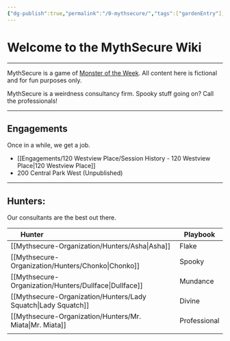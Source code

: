 ```yaml
---
{"dg-publish":true,"permalink":"/0-mythsecure/","tags":["gardenEntry"],"created":"2024-05-28T11:29:42.000-04:00","updated":"2025-01-08T23:44:22.013-05:00"}
---
```



# Welcome to the **MythSecure** Wiki
---
MythSecure is a game of [Monster of the Week](https://evilhat.com/product/monster-of-the-week/). All content here is fictional and for fun purposes only. 

MythSecure is a weirdness consultancy firm. Spooky stuff going on? Call the professionals!

---

## Engagements
Once in a while, we get a job.

- [[Engagements/120 Westview Place/Session History - 120 Westview Place\|120 Westview Place]]
- 200 Central Park West (Unpublished)

---
##  Hunters:
Our consultants are the best out there.

| <div style="width:100px">Hunter</div>                          | Playbook     |
| -------------------------------------------------------------- | ------------ |
| [[Mythsecure-Organization/Hunters/Asha\|Asha]]                 | Flake        |
| [[Mythsecure-Organization/Hunters/Chonko\|Chonko]]             | Spooky       |
| [[Mythsecure-Organization/Hunters/Dullface\|Dullface]]         | Mundance     |
| [[Mythsecure-Organization/Hunters/Lady Squatch\|Lady Squatch]] | Divine       |
| [[Mythsecure-Organization/Hunters/Mr. Miata\|Mr. Miata]]       | Professional |
|                                                                |              |


